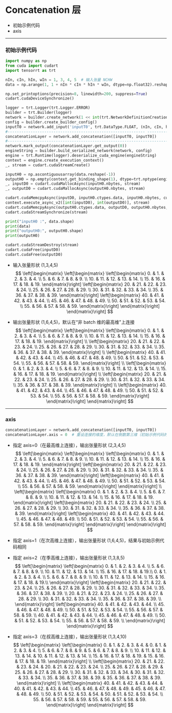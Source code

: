 # Concatenation 层
+ 初始示例代码
+ axis

---
### 初始示例代码
```python
import numpy as np
from cuda import cudart
import tensorrt as trt

nIn, cIn, hIn, wIn = 1, 3, 4, 5  # 输入张量 NCHW
data = np.arange(1, 1 + nIn * cIn * hIn * wIn, dtype=np.float32).reshape(nIn, cIn, hIn, wIn)  # 输入数据

np.set_printoptions(precision=8, linewidth=200, suppress=True)
cudart.cudaDeviceSynchronize()

logger = trt.Logger(trt.Logger.ERROR)
builder = trt.Builder(logger)
network = builder.create_network(1 << int(trt.NetworkDefinitionCreationFlag.EXPLICIT_BATCH))
config = builder.create_builder_config()
inputT0 = network.add_input('inputT0', trt.DataType.FLOAT, (nIn, cIn, hIn, wIn))
#------------------------------------------------------------ ------------------# 替换部分
concatenationLayer = network.add_concatenation([inputT0, inputT0])
#-------------------------------------------------------------------------------# 替换部分
network.mark_output(concatenationLayer.get_output(0))
engineString = builder.build_serialized_network(network, config)
engine = trt.Runtime(logger).deserialize_cuda_engine(engineString)
context = engine.create_execution_context()
_, stream = cudart.cudaStreamCreate()

inputH0 = np.ascontiguousarray(data.reshape(-1))
outputH0 = np.empty(context.get_binding_shape(1), dtype=trt.nptype(engine.get_binding_dtype(1)))
_, inputD0 = cudart.cudaMallocAsync(inputH0.nbytes, stream)
_, outputD0 = cudart.cudaMallocAsync(outputH0.nbytes, stream)

cudart.cudaMemcpyAsync(inputD0, inputH0.ctypes.data, inputH0.nbytes, cudart.cudaMemcpyKind.cudaMemcpyHostToDevice, stream)
context.execute_async_v2([int(inputD0), int(outputD0)], stream)
cudart.cudaMemcpyAsync(outputH0.ctypes.data, outputD0, outputH0.nbytes, cudart.cudaMemcpyKind.cudaMemcpyDeviceToHost, stream)
cudart.cudaStreamSynchronize(stream)

print("inputH0 :", data.shape)
print(data)
print("outputH0:", outputH0.shape)
print(outputH0)

cudart.cudaStreamDestroy(stream)
cudart.cudaFree(inputD0)
cudart.cudaFree(outputD0)
```

+ 输入张量形状 (1,3,4,5)
$$
\left[\begin{matrix}
    \left[\begin{matrix}
        \left[\begin{matrix}
             0. &  1. &  2. &  3. &  4. \\
             5. &  6. &  7. &  8. &  9. \\
            10. & 11. & 12. & 13. & 14. \\
            15. & 16. & 17. & 18. & 19.
        \end{matrix}\right]
        \left[\begin{matrix}
            20. & 21. & 22. & 23. & 24. \\
            25. & 26. & 27. & 28. & 29. \\
            30. & 31. & 32. & 33. & 34. \\
            35. & 36. & 37. & 38. & 39.
        \end{matrix}\right]
        \left[\begin{matrix}
            40. & 41. & 42. & 43. & 44. \\
            45. & 46. & 47. & 48. & 49. \\
            50. & 51. & 52. & 53. & 54. \\
            55. & 56. & 57. & 58. & 59.
        \end{matrix}\right]
    \end{matrix}\right]
\end{matrix}\right]
$$

+ 输出张量形状 (1,6,4,5)，默认在“非 batch 维的最高维”上连接
$$
\left[\begin{matrix}
    \left[\begin{matrix}
        \left[\begin{matrix}
             0. &  1. &  2. &  3. &  4. \\
             5. &  6. &  7. &  8. &  9. \\
            10. & 11. & 12. & 13. & 14. \\
            15. & 16. & 17. & 18. & 19.
        \end{matrix}\right] \\
        \left[\begin{matrix}
            20. & 21. & 22. & 23. & 24. \\
            25. & 26. & 27. & 28. & 29. \\
            30. & 31. & 32. & 33. & 34. \\
            35. & 36. & 37. & 38. & 39.
        \end{matrix}\right] \\
        \left[\begin{matrix}
            40. & 41. & 42. & 43. & 44. \\
            45. & 46. & 47. & 48. & 49. \\
            50. & 51. & 52. & 53. & 54. \\
            55. & 56. & 57. & 58. & 59.
        \end{matrix}\right] \\
        \left[\begin{matrix}
             0. &  1. &  2. &  3. &  4. \\
             5. &  6. &  7. &  8. &  9. \\
            10. & 11. & 12. & 13. & 14. \\
            15. & 16. & 17. & 18. & 19.
        \end{matrix}\right] \\
        \left[\begin{matrix}
            20. & 21. & 22. & 23. & 24. \\
            25. & 26. & 27. & 28. & 29. \\
            30. & 31. & 32. & 33. & 34. \\
            35. & 36. & 37. & 38. & 39.
        \end{matrix}\right] \\
        \left[\begin{matrix}
            40. & 41. & 42. & 43. & 44. \\
            45. & 46. & 47. & 48. & 49. \\
            50. & 51. & 52. & 53. & 54. \\
            55. & 56. & 57. & 58. & 59.
        \end{matrix}\right]
    \end{matrix}\right]
\end{matrix}\right]
$$

---
### axis
```python
concatenationLayer = network.add_concatenation([inputT0, inputT0])
concatenationLayer.axis = 0  # 重设连接的维度，默认在倒数第三维（初始示例代码的 C 维）上连接
```

+ 指定 axis=0（在最高维上连接），输出张量形状 (2,3,4,5)
$$
\left[\begin{matrix}
    \left[\begin{matrix}
        \left[\begin{matrix}
             0. &  1. &  2. &  3. &  4. \\
             5. &  6. &  7. &  8. &  9. \\
            10. & 11. & 12. & 13. & 14. \\
            15. & 16. & 17. & 18. & 19.
        \end{matrix}\right]
        \left[\begin{matrix}
            20. & 21. & 22. & 23. & 24. \\
            25. & 26. & 27. & 28. & 29. \\
            30. & 31. & 32. & 33. & 34. \\
            35. & 36. & 37. & 38. & 39.
        \end{matrix}\right]
        \left[\begin{matrix}
            40. & 41. & 42. & 43. & 44. \\
            45. & 46. & 47. & 48. & 49. \\
            50. & 51. & 52. & 53. & 54. \\
            55. & 56. & 57. & 58. & 59.
        \end{matrix}\right]
    \end{matrix}\right] \\
    \left[\begin{matrix}
        \left[\begin{matrix}
             0. &  1. &  2. &  3. &  4. \\
             5. &  6. &  7. &  8. &  9. \\
            10. & 11. & 12. & 13. & 14. \\
            15. & 16. & 17. & 18. & 19.
        \end{matrix}\right]
        \left[\begin{matrix}
            20. & 21. & 22. & 23. & 24. \\
            25. & 26. & 27. & 28. & 29. \\
            30. & 31. & 32. & 33. & 34. \\
            35. & 36. & 37. & 38. & 39.
        \end{matrix}\right]
        \left[\begin{matrix}
            40. & 41. & 42. & 43. & 44. \\
            45. & 46. & 47. & 48. & 49. \\
            50. & 51. & 52. & 53. & 54. \\
            55. & 56. & 57. & 58. & 59.
        \end{matrix}\right]
    \end{matrix}\right]
\end{matrix}\right]
$$

+ 指定 axis=1（在次高维上连接），输出张量形状 (1,6,4,5)，结果与初始示例代码相同

+ 指定 axis=2（在季高维上连接），输出张量形状 (1,3,8,5)
$$
\left[\begin{matrix}
    \left[\begin{matrix}
         0. &  1. &  2. &  3. &  4. \\
         5. &  6. &  7. &  8. &  9. \\
        10. & 11. & 12. & 13. & 14. \\
        15. & 16. & 17. & 18. & 19.\\
         0. &  1. &  2. &  3. &  4. \\
         5. &  6. &  7. &  8. &  9. \\
        10. & 11. & 12. & 13. & 14. \\
        15. & 16. & 17. & 18. & 19.\\
    \end{matrix}\right]
    \left[\begin{matrix}
        20. & 21. & 22. & 23. & 24. \\
        25. & 26. & 27. & 28. & 29. \\
        30. & 31. & 32. & 33. & 34. \\
        35. & 36. & 37. & 38. & 39. \\
        20. & 21. & 22. & 23. & 24. \\
        25. & 26. & 27. & 28. & 29. \\
        30. & 31. & 32. & 33. & 34. \\
        35. & 36. & 37. & 38. & 39. \\
    \end{matrix}\right]
    \left[\begin{matrix}
        40. & 41. & 42. & 43. & 44. \\
        45. & 46. & 47. & 48. & 49. \\
        50. & 51. & 52. & 53. & 54. \\
        55. & 56. & 57. & 58. & 59. \\
        40. & 41. & 42. & 43. & 44. \\
        45. & 46. & 47. & 48. & 49. \\
        50. & 51. & 52. & 53. & 54. \\
        55. & 56. & 57. & 58. & 59. \\
    \end{matrix}\right]
\end{matrix}\right]
$$

+ 指定 axis=3（在叔高维上连接），输出张量形状 (1,3,4,10)
$$
\left[\begin{matrix}
    \left[\begin{matrix}
         0. &  1. &  2. &  3. &  4. &  0. &  1. &  2. &  3. &  4. \\
         5. &  6. &  7. &  8. &  9. &  5. &  6. &  7. &  8. &  9. \\
        10. & 11. & 12. & 13. & 14. & 10. & 11. & 12. & 13. & 14. \\
        15. & 16. & 17. & 18. & 19. & 15. & 16. & 17. & 18. & 19.
    \end{matrix}\right] \\
    \left[\begin{matrix}
        20. & 21. & 22. & 23. & 24. & 20. & 21. & 22. & 23. & 24. \\
        25. & 26. & 27. & 28. & 29. & 25. & 26. & 27. & 28. & 29. \\
        30. & 31. & 32. & 33. & 34. & 30. & 31. & 32. & 33. & 34. \\
        35. & 36. & 37. & 38. & 39. & 35. & 36. & 37. & 38. & 39.
    \end{matrix}\right] \\
    \left[\begin{matrix}
        40. & 41. & 42. & 43. & 44. & 40. & 41. & 42. & 43. & 44. \\
        45. & 46. & 47. & 48. & 49. & 45. & 46. & 47. & 48. & 49. \\
        50. & 51. & 52. & 53. & 54. & 50. & 51. & 52. & 53. & 54. \\
        55. & 56. & 57. & 58. & 59. & 55. & 56. & 57. & 58. & 59.
    \end{matrix}\right]
\end{matrix}\right]
$$
